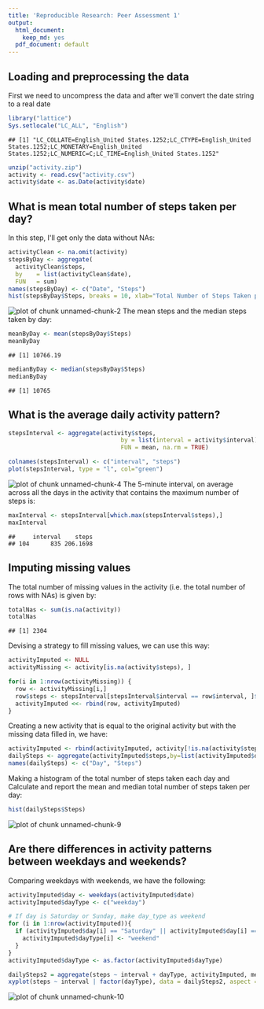 ```yaml
---
title: 'Reproducible Research: Peer Assessment 1'
output:
  html_document:
    keep_md: yes
  pdf_document: default
---
```



## Loading and preprocessing the data
First we need to uncompress the data and after we'll convert the date string to a real date


```r
library("lattice")
Sys.setlocale("LC_ALL", "English")
```

```
## [1] "LC_COLLATE=English_United States.1252;LC_CTYPE=English_United States.1252;LC_MONETARY=English_United States.1252;LC_NUMERIC=C;LC_TIME=English_United States.1252"
```

```r
unzip("activity.zip")
activity <- read.csv("activity.csv")
activity$date <- as.Date(activity$date)
```


## What is mean total number of steps taken per day?
In this step, I'll get only the data without NAs:

```r
activityClean <- na.omit(activity) 
stepsByDay <- aggregate(
  activityClean$steps, 
  by    = list(activityClean$date), 
  FUN   = sum)
names(stepsByDay) <- c("Date", "Steps")
hist(stepsByDay$Steps, breaks = 10, xlab="Total Number of Steps Taken per Day",col="green")
```

![plot of chunk unnamed-chunk-2](figure/unnamed-chunk-2-1.png) 
The mean steps and the median steps taken by day:

```r
meanByDay <- mean(stepsByDay$Steps)
meanByDay
```

```
## [1] 10766.19
```

```r
medianByDay <- median(stepsByDay$Steps)
medianByDay
```

```
## [1] 10765
```
## What is the average daily activity pattern?

```r
stepsInterval <- aggregate(activity$steps, 
                                by = list(interval = activity$interval),
                                FUN = mean, na.rm = TRUE)

colnames(stepsInterval) <- c("interval", "steps")
plot(stepsInterval, type = "l", col="green")
```

![plot of chunk unnamed-chunk-4](figure/unnamed-chunk-4-1.png) 
The 5-minute interval, on average across all the days in the activity that contains the maximum number of steps is:

```r
maxInterval <- stepsInterval[which.max(stepsInterval$steps),]
maxInterval
```

```
##     interval    steps
## 104      835 206.1698
```

## Imputing missing values
The total number of missing values in the activity (i.e. the total number of rows with NAs) is given by:

```r
totalNas <- sum(is.na(activity))
totalNas
```

```
## [1] 2304
```

Devising a strategy to fill missing values, we can use this way:

```r
activityImputed <- NULL
activityMissing <- activity[is.na(activity$steps), ]

for(i in 1:nrow(activityMissing)) {
  row <- activityMissing[i,]
  row$steps <- stepsInterval[stepsInterval$interval == row$interval, ]$steps[1]
  activityImputed <<- rbind(row, activityImputed)
}
```

Creating a new activity that is equal to the original activity but with the missing data filled in, we have:


```r
activityImputed <- rbind(activityImputed, activity[!is.na(activity$steps), ])
dailySteps <- aggregate(activityImputed$steps,by=list(activityImputed$date),sum,na.rm=TRUE)
names(dailySteps) <- c("Day", "Steps")
```




Making a histogram of the total number of steps taken each day and Calculate and report the mean and median total number of steps taken per day:

```r
hist(dailySteps$Steps)
```

![plot of chunk unnamed-chunk-9](figure/unnamed-chunk-9-1.png) 


## Are there differences in activity patterns between weekdays and weekends?

Comparing weekdays with weekends, we have the following:

```r
activityImputed$day <- weekdays(activityImputed$date)
activityImputed$dayType <- c("weekday")

# If day is Saturday or Sunday, make day_type as weekend
for (i in 1:nrow(activityImputed)){
  if (activityImputed$day[i] == "Saturday" || activityImputed$day[i] == "Sunday"){
    activityImputed$dayType[i] <- "weekend"
  }
}
activityImputed$dayType <- as.factor(activityImputed$dayType)

dailySteps2 = aggregate(steps ~ interval + dayType, activityImputed, mean)
xyplot(steps ~ interval | factor(dayType), data = dailySteps2, aspect = 1/2, type = "l")
```

![plot of chunk unnamed-chunk-10](figure/unnamed-chunk-10-1.png) 

